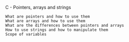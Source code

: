 C - Pointers, arrays and strings

    What are pointers and how to use them
    What are arrays and how to use them
    What are the differences between pointers and arrays
    How to use strings and how to manipulate them
    Scope of variables
